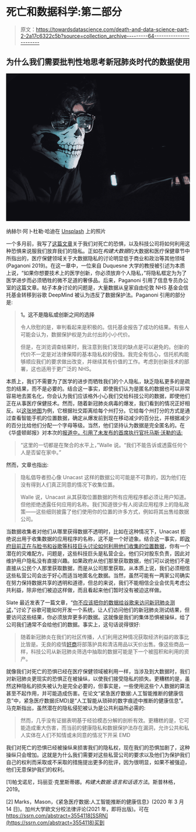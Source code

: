 # 死亡和数据科学:第二部分

> 原文：<https://towardsdatascience.com/death-and-data-science-part-2-2a17c6322c5b?source=collection_archive---------64----------------------->

## 为什么我们需要批判性地思考新冠肺炎时代的数据使用

![](img/f4c3734b2c6ea9e5dbace4c10c2005ce.png)

纳赫尔·阿卜杜勒·哈迪在 [Unsplash](https://unsplash.com?utm_source=medium&utm_medium=referral) 上的照片

一个多月前，我写了[这篇文章](https://medium.com/swlh/death-and-data-science-453ad2bc1371?source=friends_link&sk=83712c7b87b1c5a7b50f0711d6c9f9ac)关于我们对死亡的恐惧，以及科技公司将如何利用这种恐惧来说服我们放弃我们的隐私。正如在*构建大数据*的大数据和医疗保健章节中所指出的，医疗保健领域关于大数据隐私的讨论明显低于商业和政治等其他领域(Paganoni 2019)。在这一章中，一位来自 Duquesne 大学的教授被引述为本质上说，“如果你想要技术上的医学创新，你必须放弃个人隐私，”将隐私框定为为了医学进步而必须牺牲的微不足道的奢侈品。后来，Paganoni 引用了信息专员办公室的这篇文章。帖子本身讨论的问题是，大量数据从皇家自由伦敦 NHS 基金会信托基金转移到谷歌 DeepMind 被认为违反了数据保护法。Paganoni 引用的部分是:

> **1。这不是隐私或创新之间的选择**
> 
> 令人欣慰的是，审判看起来是积极的。信托基金报告了成功的结果。有些人可能会认为，数据保护权是为此付出的小小代价。
> 
> 但是，在浏览调查结果时，我注意到我们发现的缺点是可以避免的。创新的代价不一定是对法律保障的基本隐私权的侵蚀。我完全有信心，信托机构能够顺应我们的要求做出改变，并继续其有价值的工作。考虑到创新技术的部署，这也适用于更广泛的 NHS。

本质上，我们不需要为了医学的进步而牺牲我们的个人隐私，缺乏隐私更多的是疏忽的结果，而不是必要的。结合这一事实，即使我们认为是匿名的数据也可以非常容易地去匿名化，你会认为我们应该格外小心我们交给科技公司的数据，即使他们正在从事医疗保健技术。然而，随着新冠肺炎病毒的爆发，我们看到的情况正好相反。以[这张地图](https://www.unacast.com/covid19/social-distancing-scoreboard)为例，它根据社交距离给每个州打分。它给每个州打分的方式是通过查看智能手机的位置数据，确定从爆发前到现在移动减少的百分比，并根据减少的百分比给他们分配一个字母等级。当然，他们坚持认为数据是完全匿名的。在《华盛顿邮报》对本次的[报道中，引用了未发布的首席执行官托马斯·沃勒的话:](https://www.washingtonpost.com/technology/2020/03/24/social-distancing-maps-cellphone-location/)

> “这里的一切都是在聚合的水平上，”Walle 说。“我们不能告诉或透露任何个人是否留在家中。”

然而，文章也指出:

> 隐私倡导者担心像 Unacast 这样的数据公司可能是不可靠的，因为他们在没有得到人们真正同意的情况下收集位置。
> 
> Walle 说，Unacast 从其获取位置数据的所有应用程序都必须让用户知道。但他拒绝透露任何应用的名称。我们知道很少有人阅读应用程序上的隐私政策——这些细则披露了他们使用你的位置的许多方式，例如将其出售给数据公司。

当数据收集者对他们从哪里获得数据不透明时，比如在这种情况下，Unacast 拒绝说出用于收集数据的应用程序的名称，这不是一个好迹象。结合这一事实，即[政府目前正在与脸书和谷歌等科技巨头讨论如何利用他们收集的位置数据](https://www.washingtonpost.com/technology/2020/03/17/white-house-location-data-coronavirus/)，你有一个潜在的灾难配方。问题是，这些科技巨头是私营企业。他们只对股东负责，因此对维护用户隐私没有直接兴趣。如果政府从他们那里获取数据，他们可以说他们不是直接从公民个人那里获取数据，而是从公司那里获取。从本质上说，我们必须相信这些私营公司会出于好心而适当地匿名化数据。当然，虽然可能有一两家公司确实在努力保持数据共享的透明和道德，但总的来说，我们不能相信企业会优先考虑公共利益，除非他们被迫这样做，而且看起来他们暂时没有被迫这样做。

Slate 最近发表了一篇文章，“[你不应该把你的数据给谷歌来访问新冠肺炎测试](https://slate.com/technology/2020/03/covid19-coronavirus-testing-google-walmart-target-privacy.html)，”讨论了谷歌可能如何开发一个系统，让人们访问他们的新冠肺炎测试结果，但要访问这些结果，你必须放弃更多的数据。这就像是我们的集体恐惧被操纵，给了公司我们通常不会给他们的数据。事实上，这句话说得很好:

> 随着新冠肺炎在我们的社区传播，人们利用这种情况获取经济利益的故事比比皆是。无良的疫情[奸商](https://www.wired.com/story/covid-19-amazon-curb-face-mask-price-gouging/)将部落护具和清洁用品以天价出售。像这些商品一样，科技公司从新冠肺炎筛选中抽取的数据可能是下一个被囤积和利用的资产。

就像我们对死亡的恐惧已经在医疗保健领域被利用一样，当涉及到大数据时，我们对新冠肺炎更现实的恐惧正在被操纵，以使我们接受隐私的损失。更糟糕的是，虽然这种隐私的损失被认为是完全必要的，但事实是，一些使用这些个人数据的算法甚至不起作用，并可能造成伤害。在论文“紧急医疗数据:人工智能推断的健康信息”中，紧急医疗数据(EMD)是“人工智能从琐碎的数字痕迹中推断的健康信息”。马克斯指出，虽然潜在的隐私侵犯被认为是公共利益所必需的:

> 然而，几乎没有证据表明基于经验模态分解的剖析有效。更糟糕的是，它可能造成重大伤害，而当前的健康隐私和数据保护法存在漏洞，允许公共和私人实体在人们不知情或未同意的情况下开采 EMD

我们对死亡的恐惧已经被操纵来损害我们的隐私权，现在我们的恐惧加剧了，这种操纵只会增加。这就是为什么我们需要对这些私营公司的要求以及他们为保护我们自己的权利而采取或不采取的措施提出更多的批评，因为很明显，如果不被强迫，他们无意保护我们的权利。

[1]帕戈诺尼，玛丽亚·克里斯蒂娜。*构建大数据:语言和话语方法*。斯普林格，2019。

[2] Marks，Mason，《紧急医疗数据:人工智能推断的健康信息》(2020 年 3 月 14 日)。加州大学欧文分校法律评论(2021 年，即将出版)。可在 https://ssrn.com/abstract=3554118[SSRN](https://ssrn.com/abstract=3554118)买到